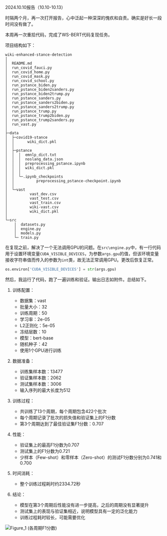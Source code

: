 2024.10.10报告（10.10-10.13）

时隔两个月，再一次打开报告，心中泛起一种深深的愧疚和自责。确实是好长一段时间没有做了。

本周再一次重拾代码，完成了WS-BERT代码复现任务。


项目结构如下：

```
wiki-enhanced-stance-detection
│
│  README.md
│  run_covid_fauci.py
│  run_covid_home.py
│  run_covid_mask.py
│  run_covid_school.py
│  run_pstance_biden.py
│  run_pstance_biden2sanders.py
│  run_pstance_biden2trump.py
│  run_pstance_sanders.py
│  run_pstance_sanders2biden.py
│  run_pstance_sanders2trump.py
│  run_pstance_trump.py
│  run_pstance_trump2biden.py
│  run_pstance_trump2sanders.py
│  run_vast.py
│  
├─data
│  ├─covid19-stance
│  │      wiki_dict.pkl
│  │      
│  ├─pstance
│  │  │  emnlp_dict.txt
│  │  │  noslang_data.json
│  │  │  preprocessing_pstance.ipynb
│  │  │  wiki_dict.pkl
│  │  │  
│  │  └─.ipynb_checkpoints
│  │          preprocessing_pstance-checkpoint.ipynb
│  │          
│  └─vast
│          vast_dev.csv
│          vast_test.csv
│          vast_train.csv
│          wiki-vast.csv
│          wiki_dict.pkl               
│      
└─src
    │  datasets.py
    │  engine.py
    │  models.py
    └─ train.py 
```

在复现之前，解决了一个无法调用GPU的问题。在`src\engine.py`中，有一行代码用于设置环境变量`CUDA_VISIBLE_DEVICES`，为参数`args.gpu`的值，但该环境变量接收字符串值而传入的参数为`int`类，故无法正常调用GPU。更改后恢复正常。

```python
os.environ['CUDA_VISIBLE_DEVICES'] = str(args.gpu)
```

然后，我运行了代码，跑了一遍训练和验证。输出日志如附件。总结如下。

1. 训练配置：
    - 数据集：vast
    - 批量大小：32
    - 训练周期：50
    - 学习率：2e-05
    - L2正则化：5e-05
    - 冻结层数：10
    - 模型：bert-base
    - 随机种子：42
    - 使用1个GPU进行训练

2. 数据准备：
    - 训练集样本数：13477
    - 验证集样本数：2062
    - 测试集样本数：3006
    - 输入序列的最大长度为512

3. 训练过程：
    - 共训练了13个周期，每个周期包含422个批次
    - 每个周期记录了批次的损失值和验证集上的F1分数
    - 第3个周期达到了最佳验证集F1分数：0.707

4. 性能：
    - 验证集上的最高F1分数为0.707
    - 测试集上的F1分数为0.721
    - 少样本（Few-shot）和零样本（Zero-shot）的测试F1分数分别为0.741和0.700

5. 时间消耗：
    - 整个训练过程耗时约2334.72秒

6. 结论：
    - 模型在第3个周期后性能没有进一步提高，之后的周期没有显著提升
    - 测试集上的表现与验证集相近，说明模型具有一定的泛化能力
    - 训练过程耗时较长，可能需要优化


![Figure_1 (各周期F1分数)](D:\YCJH\Project\2_2024.10.10-10.13\Figure_1.png)

